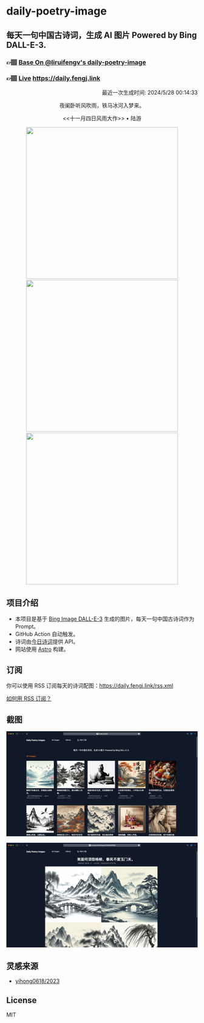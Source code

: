 
# daily-poetry-image

## 每天一句中国古诗词，生成 AI 图片 Powered by Bing DALL-E-3.

### 👉🏽 [Base On @liruifengv's daily-poetry-image](https://github.com/liruifengv/daily-poetry-image)

### 👉🏽 [Live](https://daily.fengj.link) https://daily.fengj.link

<p align="right">
  最近一次生成时间: 2024/5/28 00:14:33
</p>
<p align="center">
夜阑卧听风吹雨，铁马冰河入梦来。
</p>
<p align="center">
<<十一月四日风雨大作>> • 陆游
</p>
<p align="center">
<img src="https://tse3.mm.bing.net/th/id/OIG4.ETi.KF97x7bH0nxaba49" height="400" width="400" />
<img src="https://tse1.mm.bing.net/th/id/OIG4.3RDxjM3CEaj0f7wlVlcB" height="400" width="400" />
<img src="https://tse4.mm.bing.net/th/id/OIG4.O9vvbapq3xNFpnZcl9n3" height="400" width="400" />
</p>

## 项目介绍

-   本项目是基于 [Bing Image DALL-E-3](https://www.bing.com/images/create) 生成的图片，每天一句中国古诗词作为 Prompt。
-   GitHub Action 自动触发。
-   诗词由[今日诗词](https://www.jinrishici.com/)提供 API。
-   网站使用 [Astro](https://astro.build) 构建。

## 订阅

你可以使用 RSS 订阅每天的诗词配图：https://daily.fengj.link/rss.xml

[如何用 RSS 订阅？](https://zhuanlan.zhihu.com/p/55026716)

## 截图

![图片列表](./screenshots/Snipaste_2023-12-28_21-00-26.png)

![图片详情](./screenshots/Snipaste_2023-12-28_21-00-53.png)

## 灵感来源

-   [yihong0618/2023](https://github.com/yihong0618/2023)

## License

MIT
